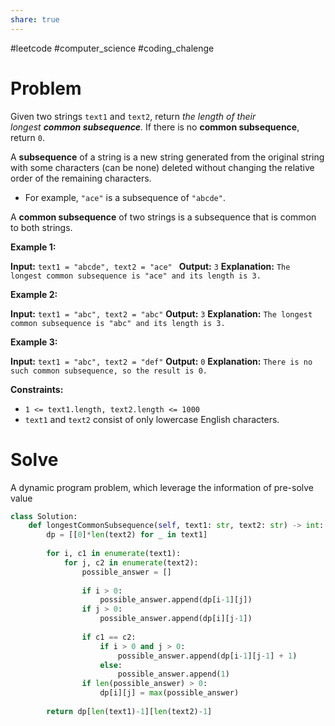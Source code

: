 ```yaml
---
share: true
---
```

#leetcode #computer_science #coding_chalenge

# Problem

Given two strings `text1` and `text2`, return _the length of their longest **common subsequence**._ If there is no **common subsequence**, return `0`.

A **subsequence** of a string is a new string generated from the original string with some characters (can be none) deleted without changing the relative order of the remaining characters.

- For example, `"ace"` is a subsequence of `"abcde"`.

A **common subsequence** of two strings is a subsequence that is common to both strings.

**Example 1:**

**Input:** `text1 = "abcde", text2 = "ace" `
**Output:** `3`
**Explanation:** `The longest common subsequence is "ace" and its length is 3.`

**Example 2:**

**Input:** `text1 = "abc", text2 = "abc"`
**Output:** `3`
**Explanation:** `The longest common subsequence is "abc" and its length is 3.`

**Example 3:**

**Input:** `text1 = "abc", text2 = "def"`
**Output:** `0`
**Explanation:** `There is no such common subsequence, so the result is 0.`

**Constraints:**

- `1 <= text1.length, text2.length <= 1000`
- `text1` and `text2` consist of only lowercase English characters.


# Solve
A dynamic program problem, which leverage the information of pre-solve value

```python
class Solution:
    def longestCommonSubsequence(self, text1: str, text2: str) -> int:
        dp = [[0]*len(text2) for _ in text1]
        
        for i, c1 in enumerate(text1):
            for j, c2 in enumerate(text2):
                possible_answer = []
                
                if i > 0:
                    possible_answer.append(dp[i-1][j])
                if j > 0:
                    possible_answer.append(dp[i][j-1])
                    
                if c1 == c2:
                    if i > 0 and j > 0:
                        possible_answer.append(dp[i-1][j-1] + 1)
                    else:
                        possible_answer.append(1)
                if len(possible_answer) > 0:
                    dp[i][j] = max(possible_answer)
                
        return dp[len(text1)-1][len(text2)-1]
```